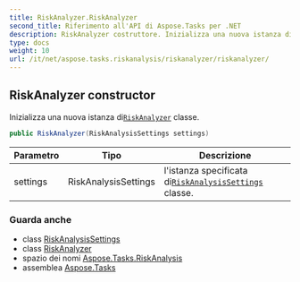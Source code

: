 ```yaml
---
title: RiskAnalyzer.RiskAnalyzer
second_title: Riferimento all'API di Aspose.Tasks per .NET
description: RiskAnalyzer costruttore. Inizializza una nuova istanza diRiskAnalyzer classe.
type: docs
weight: 10
url: /it/net/aspose.tasks.riskanalysis/riskanalyzer/riskanalyzer/
---
```

## RiskAnalyzer constructor

Inizializza una nuova istanza di[`RiskAnalyzer`](../) classe.

```csharp
public RiskAnalyzer(RiskAnalysisSettings settings)
```

| Parametro | Tipo | Descrizione |
| --- | --- | --- |
| settings | RiskAnalysisSettings | l'istanza specificata di[`RiskAnalysisSettings`](../../riskanalysissettings/) classe. |

### Guarda anche

* class [RiskAnalysisSettings](../../riskanalysissettings/)
* class [RiskAnalyzer](../)
* spazio dei nomi [Aspose.Tasks.RiskAnalysis](../../riskanalyzer/)
* assemblea [Aspose.Tasks](../../../)


